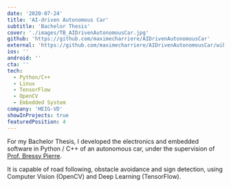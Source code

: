 ```yaml
---
date: '2020-07-24'
title: 'AI-driven Autonomous Car'
subtitle: 'Bachelor Thesis'
cover: './images/TB_AIDrivenAutonomousCar.jpg'
github: 'https://github.com/maximecharriere/AIDrivenAutonomousCar'
external: 'https://github.com/maximecharriere/AIDrivenAutonomousCar/wiki'
ios: ''
android: ''
cta: ''
tech:
  - Python/C++
  - Linux
  - TensorFlow
  - OpenCV
  - Embedded System
company: 'HEIG-VD'
showInProjects: true
featuredPosition: 4
---
```


For my Bachelor Thesis, I developed the electronics and embedded software in Python / C++ of an autonomous car, under the supervision of [Prof. Bressy Pierre](https://people.hes-so.ch/en/profile/241692459-pierre-bressy).

It is capable of road following, obstacle avoidance and sign detection, using Computer Vision (OpenCV) and Deep Learning (TensorFlow).
